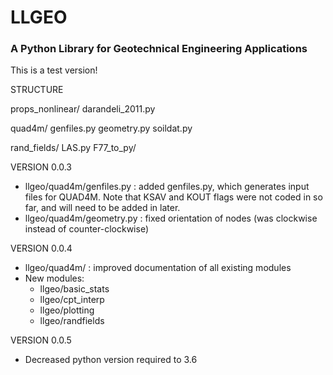 # LLGEO
### A Python Library for Geotechnical Engineering Applications

This is a test version!

STRUCTURE

props_nonlinear/
    darandeli_2011.py

quad4m/
    genfiles.py
    geometry.py
    soildat.py

rand_fields/
    LAS.py
    F77_to_py/


VERSION 0.0.3
- llgeo/quad4m/genfiles.py : added genfiles.py, which generates input files for QUAD4M. Note that KSAV and KOUT flags were not coded in so far, and will need to be added in later.
- llgeo/quad4m/geometry.py : fixed orientation of nodes (was clockwise instead of counter-clockwise)


VERSION 0.0.4
- llgeo/quad4m/          : improved documentation of all existing modules
- New modules:
    - llgeo/basic_stats
    - llgeo/cpt_interp
    - llgeo/plotting
    - llgeo/randfields

VERSION 0.0.5
- Decreased python version required to 3.6
